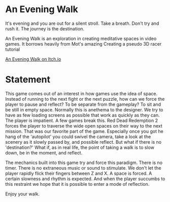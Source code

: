 # An Evening Walk
It's evening and you are out for a silent stroll. Take a breath. Don't try and rush it. The journey is the destination.  

An Evening Walk is an exploration in creating meditative spaces in video games. It borrows heavily from Mot's amazing Creating a pseudo 3D racer tutorial

[An Evening Walk on Itch.io](https://mouseandthebillionaire.itch.io/an-evening-walk)

# Statement
This game comes out of an interest in how games use the idea of space. Instead of running to the next fight or the next puzzle, how can we force the player to pause and reflect? To be separate from the gameplay? To sit and be still in empty space. Normally this is anethema to the designer. We try to have as few loading screens as possible that work as quickly as they can. The player is impatient. A few games break this. Red Dead Redemption 2 forces the player to traverse the wide open spaces on their way to the next mission. That was our favorite part of the game. Especially once you got he hang of the 'autopilot' you could swivel the camera, take a look at the scenery as it slowly passed by, and possible reflect. But what if there is no 'destination?' What if, as in real life, the point of taking a walk is to slow down, be in the moment, and reflect. 

The mechanics built into this game try and force this paradigm. There is no timer. There is no extraneous music or sound to stimulate. We don't let the player rapidly flick their fingers between Z and X. A space is forced. A certain slowness and rhythm is expected. And when the player succumbs to this restraint we hope that it is possible to enter a mode of reflection.

Enjoy your walk.
